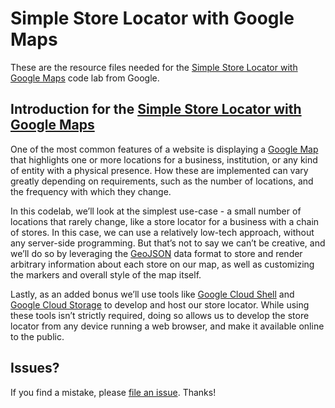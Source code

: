 
# Simple Store Locator with Google Maps

These are the resource files needed for the [Simple Store Locator with Google Maps](https://developers.google.com/codelabs/maps-platform/google-maps-simple-store-locator)
code lab from Google.

## Introduction for the [Simple Store Locator with Google Maps](https://developers.google.com/codelabs/maps-platform/google-maps-simple-store-locator)

One of the most common features of a website is displaying a [Google Map](https://developers.google.com/maps/) that highlights one or more locations for a business, institution, or any kind of entity with a physical presence. How these are implemented can vary greatly depending on requirements, such as the number of locations, and the frequency with which they change.

In this codelab, we’ll look at the simplest use-case - a small number of locations that rarely change, like a store locator for a business with a chain of stores. In this case, we can use a relatively low-tech approach, without any server-side programming. But that’s not to say we can’t be creative, and we’ll do so by leveraging the [GeoJSON](https://en.wikipedia.org/wiki/GeoJSON) data format to store and render arbitrary information about each store on our map, as well as customizing the markers and overall style of the map itself.

Lastly, as an added bonus we’ll use tools like [Google Cloud Shell](https://cloud.google.com/shell/) and [Google Cloud Storage](https://cloud.google.com/storage/) to develop and host our store locator. While using these tools isn’t strictly required, doing so allows us to develop the store locator from any device running a web browser, and make it available online to the public.

## Issues?
If you find a mistake, please [file an issue](https://github.com/googlecodelabs/ggoogle-maps-simple-store-locator/issues). Thanks!
